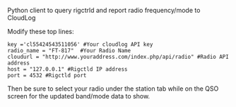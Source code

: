 Python client to query rigctrld and report radio frequency/mode to CloudLog

Modify these top lines:

	key ='cl55424543511056' #Your cloudlog API key
	radio_name = "FT-817"  #Your Radio Name
	cloudurl = "http://www.youraddress.com/index.php/api/radio" #Radio API address
	host = "127.0.0.1" #Rigctld IP address
	port = 4532 #Rigctld port

Then be sure to select your radio under the station tab while on the QSO screen for the updated band/mode data to show.

